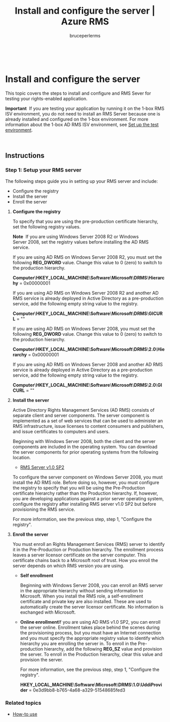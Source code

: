 ﻿---
# required metadata

title: Install and configure the server | Azure RMS
description: Install and configure and RMS Sever for testing your rights-enabled application.
keywords:
author: bruceperlerms
manager: mbaldwin
ms.date: 04/28/2016
ms.topic: article
ms.prod: azure
ms.service: rights-management
ms.technology: techgroup-identity
ms.assetid: e51adc12-4ee1-4819-bd8e-08ccf654fa00

# optional metadata

#ROBOTS:
audience: developer
#ms.devlang:
ms.reviewer: shubhamp
ms.suite: ems
#ms.tgt_pltfrm:
#ms.custom:

---

﻿
# Install and configure the server

This topic covers the steps to install and configure and RMS Sever for testing your rights-enabled application.

**Important**  If you are testing your application by running it on the 1-box RMS ISV environment, you do not need to install an RMS Server because one is already installed and configured on the 1-box environment.
For more information about the 1-box AD RMS ISV environment, see [Set up the test environment](how_to_set_up_your_test_environment.md).

 

## Instructions

### Step 1: Setup your RMS server

The following steps guide you in setting up your RMS server and include:

-   Configure the registry
-   Install the server
-   Enroll the server

1.  **Configure the registry**

    To specify that you are using the pre-production certificate hierarchy, set the following registry values.

    **Note**  If you are using Windows Server 2008 R2 or Windows Server 2008, set the registry values before installing the AD RMS service.

    If you are using AD RMS on Windows Server 2008 R2, you must set the following **REG\_DWORD** value. Change this value to 0 (zero) to switch to the production hierarchy.

    **Computer**\\**HKEY\_LOCAL\_MACHINE**\\**Software**\\**Microsoft**\\**DRMS**\\**Hierarchy** = 0x00000001

    If you are using AD RMS on Windows Server 2008 R2 and another AD RMS service is already deployed in Active Directory as a pre-production service, add the following empty string value to the registry.

    **Computer**\\**HKEY\_LOCAL\_MACHINE**\\**Software**\\**Microsoft**\\**DRMS**\\**GICURL** = ""

    If you are using AD RMS on Windows Server 2008, you must set the following **REG\_DWORD** value. Change this value to 0 (zero) to switch to the production hierarchy.

    **Computer**\\**HKEY\_LOCAL\_MACHINE**\\**Software**\\**Microsoft**\\**DRMS**\\**2.0**\\**Hierarchy** = 0x00000001

    If you are using AD RMS on Windows Server 2008 and another AD RMS service is already deployed in Active Directory as a pre-production service, add the following empty string value to the registry.

    **Computer**\\**HKEY\_LOCAL\_MACHINE**\\**Software**\\**Microsoft**\\**DRMS**\\**2.0**\\**GICURL** = ""

2.  **Install the server**

    Active Directory Rights Management Services (AD RMS) consists of separate client and server components. The server component is implemented as a set of web services that can be used to administer an RMS infrastructure, issue licenses to content consumers and publishers, and issue certificates to computers and users.

    Beginning with Windows Server 2008, both the client and the server components are included in the operating system. You can download the server components for prior operating systems from the following location.

    -   [RMS Server v1.0 SP2](http://go.microsoft.com/fwlink/p/?linkid=73722)

    To configure the server component on Windows Server 2008, you must install the AD RMS role. Before doing so, however, you must configure the registry to specify that you will be using the Pre-Production certificate hierarchy rather than the Production hierarchy. If, however, you are developing applications against a prior server operating system, configure the registry after installing RMS server v1.0 SP2 but before provisioning the RMS service.

    For more information, see the previous step, step 1, "Configure the registry".

3.  **Enroll the server**

    You must enroll an Rights Management Services (RMS) server to identify it in the Pre-Production or Production hierarchy. The enrollment process leaves a server licensor certificate on the server computer. This certificate chains back to a Microsoft root of trust. How you enroll the server depends on which RMS version you are using.

    -   **Self enrollment**

        Beginning with Windows Server 2008, you can enroll an RMS server in the appropriate hierarchy without sending information to Microsoft. When you install the RMS role, a self-enrollment certificate and private key are also installed. These are used to automatically create the server licensor certificate. No information is exchanged with Microsoft.

    -   **Online enrollment**If you are using AD RMS v1.0 SP2, you can enroll the server online. Enrollment takes place behind the scenes during the provisioning process, but you must have an Internet connection and you must specify the appropriate registry value to identify which hierarchy you are enrolling the server in. To enroll in the Pre-production hierarchy, add the following **REG\_SZ** value and provision the server. To enroll in the Production hierarchy, clear this value and provision the server.

        For more information, see the previous step, step 1, "Configure the registry".

        **HKEY\_LOCAL\_MACHINE**\\**Software**\\**Microsoft**\\**DRMS**\\**1.0**\\**UddiProvider** = 0e3d9bb8-b765-4a68-a329-51548685fed3

### Related topics

* [How-to use](how_to_use_msipc.md)
 

 



